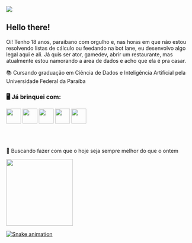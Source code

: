 <img src="https://media.tenor.com/WuOwfnsLcfYAAAAC/star-wars-obi-wan-kenobi.gif" />

## Hello there!

Oi! Tenho 18 anos, paraibano com orgulho e, nas horas em que não estou resolvendo listas de cálculo ou feedando na bot lane, eu desenvolvo algo legal aqui e ali.
Já quis ser ator, gamedev, abrir um restaurante, mas atualmente estou namorando a área de dados e acho que ela é pra casar.

📚 Cursando graduação em Ciência de Dados e Inteligência Artificial pela Universidade Federal da Paraíba

### 🖥️ Já brinquei com:
<code><img width="40px" src="https://cdn.jsdelivr.net/gh/devicons/devicon/icons/python/python-plain.svg" /></code>
<code><img width="40px" src="https://cdn.jsdelivr.net/gh/devicons/devicon/icons/c/c-plain.svg" /></code>
<code><img width="40px" src="https://cdn.jsdelivr.net/gh/devicons/devicon/icons/javascript/javascript-plain.svg" /></code>
<code><img width="40px" src="https://cdn.jsdelivr.net/gh/devicons/devicon/icons/nodejs/nodejs-plain-wordmark.svg" /></code>
<code><img width="40px" src="https://cdn.jsdelivr.net/gh/devicons/devicon/icons/nextjs/nextjs-original.svg" /></code>

</br>
</br>

🔎 Buscando fazer com que o hoje seja sempre melhor do que o ontem

<div>
<a href="https://github.com/seu-usuário-aqui">
<img loading="lazy" height="180em" src="https://github-readme-stats.vercel.app/api/top-langs/?username=pedroLucabral&layout=compact&langs_count=7&theme=dracula"/>
</div>

![Snake animation](https://github.com/seu-usuário-aqui/seu-usuário-aqui/blob/output/github-contribution-grid-snake.svg)





